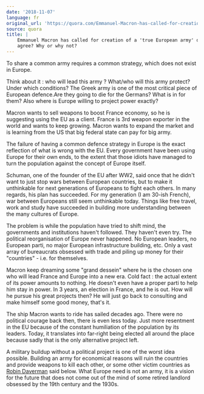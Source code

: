 ```yaml
---
date: '2018-11-07'
language: fr
original_url: 'https://quora.com/Emmanuel-Macron-has-called-for-creation-of-a-true-European-army-do-you-agree-Why-or-why-not/answer/Clément-Renaud'
source: quora
title: |
    Emmanuel Macron has called for creation of a 'true European army' do you
    agree? Why or why not?
---
```


To share a common army requires a common strategy, which does not exist
in Europe.

Think about it : who will lead this army ? What/who will this army
protect? Under which conditions? The Greek army is one of the most
critical piece of European defence.Are they going to die for the
Germans? What is in for them? Also where is Europe willing to project
power exactly?

Macron wants to sell weapons to boost France economy, so he is
suggesting using the EU as a client. France is 3rd weapon exporter in
the world and wants to keep growing. Macron wants to expand the market
and is learning from the US that big federal state can pay for big army.

The failure of having a common defence strategy in Europe is the exact
reflection of what is wrong with the EU. Every government have been
using Europe for their own ends, to the extent that those idiots have
managed to turn the population against the concept of Europe itself.

Schuman, one of the founder of the EU after WW2, said once that he
didn't want to just stop wars between European countries, but to make it
unthinkable for next generations of Europeans to fight each others. In
many regards, his plan has succeeded. For my generation (I am 30-ish
French), war between Europeans still seem unthinkable today. Things like
free travel, work and study have succeeded in building more
understanding between the many cultures of Europe.

The problem is while the population have tried to shift mind, the
governments and institutions haven't followed. They haven't even try.
The political reorganisation of Europe never happened. No European
leaders, no European parti, no major European infrastructure building,
etc. Only a vast array of bureaucrats obsessed with trade and piling up
money for their "countries" - i.e. for themselves.

Macron keep dreaming some "grand dessein" where he is the chosen one who
will lead France and Europe into a new era. Cold fact : the actual
extent of its power amounts to nothing. He doesn't even have a proper
parti to help him stay in power. In 3 years, an election in France, and
he is out. How will he pursue his great projects then? He will just go
back to consulting and make himself some good money, that's it.

The ship Macron wants to ride has sailed decades ago. There were no
political courage back then, there is even less today. Just more
resentment in the EU because of the constant humiliation of the
population by its leaders. Today, it translates into far-right being
elected all around the place because sadly that is the only alternative
project left.

A military buildup without a political project is one of the worst idea
possible. Building an army for economical reasons will ruin the
countries and provide weapons to kill each other, or some other victim
countries as [Robin Daverman](http://quora.com/profile/Robin-Daverman)
said below. What Europe need is not an army, it is a vision for the
future that does not come out of the mind of some retired landlord
obsessed by the 19th century and the 1930s.
